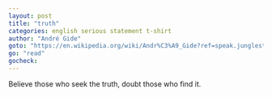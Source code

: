 ```yaml
---
layout: post
title: "truth"
categories: english serious statement t-shirt
author: "André Gide"
goto: "https://en.wikipedia.org/wiki/Andr%C3%A9_Gide?ref=speak.junglestar.org"
go: "read"
gocheck:
---
```

Believe those who seek the truth, doubt those who find it.
